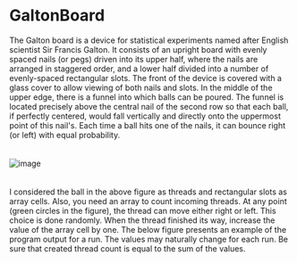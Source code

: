 # GaltonBoard
The Galton board is a device for statistical experiments named after English scientist Sir Francis
Galton. It consists of an upright board with evenly spaced nails (or pegs) driven into its upper half,
where the nails are arranged in staggered order, and a lower half divided into a number of
evenly-spaced rectangular slots. The front of the device is covered with a glass cover to allow viewing
of both nails and slots. In the middle of the upper edge, there is a funnel into which balls can be
poured. The funnel is located precisely above the central nail of the second row so that each ball, if
perfectly centered, would fall vertically and directly onto the uppermost point of this nail's. Each time
a ball hits one of the nails, it can bounce right (or left) with equal probability.
<br><br><br>
![image](https://user-images.githubusercontent.com/42895382/167092814-66297dc0-9c2f-4589-9233-b57f4c21c6c6.png)
<br><br><br>
I 
considered the ball in the above figure as threads and rectangular slots as array cells.
 Also, you need an array to
count incoming threads. At any point (green circles in the figure), the thread can move either right or
left. This choice is done randomly. When the thread finished its way, increase the value of the array
cell by one. The below figure presents an example of the program output for a run. The values may
naturally change for each run. Be sure that created thread count is equal to the sum of the values.

